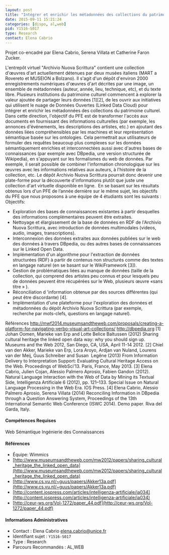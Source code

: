 ```yaml
---
layout: post
title: "Intégrer et enrichir les métadonnées des collections du patrimoine culturel grâce au web de données"
date: 2015-09-11 15:21:24
categories: [dispo, al,web]
pid: Y1516-S017
type: Research
contact: Elena Cabrio
---
```

       
Projet co-encadré par Elena Cabrio, Serena Villata et Catherine Faron Zucker.

L'entrepôt virtuel "Archivio Nuova Scrittura" contient une collection d'œuvres d'art actuellement détenues par deux musées italiens (MART a Rovereto et MUSEION a Bolzano). Il s'agit d'un dépôt d'environ 2000 enregistrements numériques d'œuvres d'art décrites par une image, un ensemble de métadonnées (auteur, année, lieu, technique, etc), et du texte libre. Plusieurs institutions du patrimoine culturel commencent à explorer la valeur ajoutée de partager leurs données [1][2], de les ouvrir aux initiatives qui utilisent le nuage de Données Ouvertes (Linked Data Cloud) pour intégrer et enrichir les métadonnées des collections du patrimoine culturel. Dans cette direction, l'objectif du PFE est de transformer l'accès aux documents en fournissant des informations culturelles (par exemple, les annonces d'événements, les descriptions des artistes, etc.) en ajoutant des données liées compréhensibles par les machines et leur représentation sémantique basée sur les ontologies.
Cela permettrait aux utilisateurs de formuler des requêtes beaucoup plus complexes sur les données sémantiquement enrichies et interconnectées aussi avec d'autres bases de connaissances (par exemple avec DBpedia, une version structurée de Wikipedia), en s'appuyant sur les formalismes du web de données. Par exemple, il serait possible de combiner l'information chronologique sur les œuvres avec les informations relatives aux auteurs, à l'histoire de la collection, etc. Le dépôt Archivio Nuova Scrittura pourrait donc devenir une plate-forme pour la découverte d'informations plutôt que juste une collection d'art virtuelle disponible en ligne.  En se basant sur les résultats obtenus lors d'un PFE de l’année dernière sur le même sujet, les objectifs du PFE que nous proposons à une équipe de 4 étudiants sont les suivants :
Objectifs:
- Exploration des bases de connaissances existantes à partir desquelles des informations complémentaires peuvent être extraites.
- Nettoyage et élargissement de la base de données en RDF de l'Archivio Nuova Scrittura, avec introduction de données multimodales (videos, audio, images, transcriptions).
- Interconnexion des données extraites aux données publiées sur le web des données à travers DBpedia, ou des autres bases de connaissances sur le Linked Open Data.
- Implémentation d'un algorithme pour l'extraction de données structurées (RDF) à partir de contenus non structurés comme des textes en langage naturel (en se basant sur le WikiFramework [3]).
- Gestion de problématiques liées au manque de données (taille de la collection, qui comprend des artistes peu connus et pour lesquels peu de données peuvent être récupérées sur le Web, plusieurs œuvre «sans titre » ).
- Réconciliation d 'information obtenue par des sources différentes (qui peut être discordante) [4].
- Implémentation d'une plateforme pour l'exploration des données et métadonnées du dépôt Archivio Nuova Scrittura (par exemple, recherche par mots-clefs, questions en langage naturel).

Références
http://mwf2014.museumsandtheweb.com/proposals/creating-a-platform-for-navigating-verbo-visual-art-collections/
http://dbpedia.org
[1] Johan Oomen, Marieke van Erp and Lotte Belice Baltussen (2012) Sharing cultural heritage the linked open data way:  why you should sign up. Museums and the Web 2012, San Diego, CA, USA, April 11-14 2012.
[2] Chiel van den Akker, Marieke van Erp, Lora Aroyo, Ardjan van Nuland, Lourens van der Meij, Guus Schreiber and Susan  Legêne (2013) From Information Delivery to Interpretation Support: Evaluating Cultural Heritage Access on the Web.  Proceedings of WebSci’13. Paris, France, May 2013.
[3] Elena Cabrio, Julien Cojan, Alessio Palmero Aprosio, Fabien Gandon (2012). Natural Language Interaction with the Web of Data by Mining its Textual Side, Intelligenza Artificiale 6 (2012), pp. 121–133. Special Issue on Natural  Language Processing in the Web Era. IOS Press.
[4] Elena Cabrio, Alessio Palmero Aprosio, Serena Villata (2014) Reconciling Information in DBpedia through a Question Answering System, Proceedings of the 13th International Semantic Web Conference (ISWC 2014). Demo paper. Riva del Garda, Italy.

#### Compétences Requises
Web Sémantique
Ingénierie des Connaissances


#### Références

  * Équipe: Wimmics
  * [http://www.museumsandtheweb.com/mw2012/papers/sharing_cultural_heritage_the_linked_open_data](http://www.museumsandtheweb.com/mw2012/papers/sharing_cultural_heritage_the_linked_open_data)
  * [http://www.cs.vu.nl/~guus/papers/Akker13a.pdf](http://www.cs.vu.nl/~guus/papers/Akker13a.pdf)
  * [http://content.iospress.com/articles/intelligenza-artificiale/ia034](http://content.iospress.com/articles/intelligenza-artificiale/ia034)
  * [http://ceur-ws.org/Vol-1272/paper_44.pdf](http://ceur-ws.org/Vol-1272/paper_44.pdf)

#### Informations Administratives
  * Contact : Elena Cabrio <elena.cabrio@unice.fr>
  * Identifiant sujet : `Y1516-S017`
  * Type : Research
  * Parcours Recommandés : AL,WEB
     